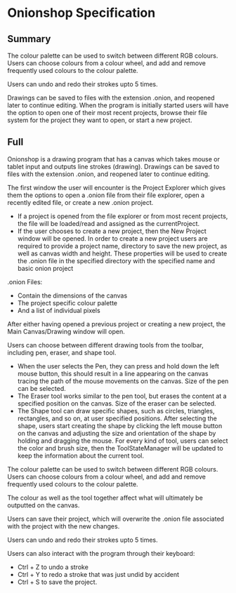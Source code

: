 # Onionshop Specification

## Summary

The colour palette can be used to switch between different RGB colours. Users can choose colours from a colour wheel, and add and remove frequently used colours to the colour palette.

Users can undo and redo their strokes upto 5 times.

Drawings can be saved to files with the extension .onion, and reopened later to continue editing. When the program is initially started users will have the option to open one of their most recent projects, browse their file system for the project they want to open, or start a new project.


## Full

Onionshop is a drawing program that has a canvas which takes mouse or tablet input and outputs line strokes (drawing). Drawings can be saved to files with the extension .onion, and reopened later to continue editing.

The first window the user will encounter is the Project Explorer which gives them the options to open a .onion file from their file explorer, open a recently edited file, or create a new .onion project.
- If a project is opened from the file explorer or from most recent projects, the file will be loaded/read and assigned as the currentProject. 
- If the user chooses to create a new project, then the New Project window will be opened. In order to create a new project users are required to provide a project name, directory to save the new project, as well as canvas width and height. These properties will be used to create the .onion file in the specified directory with the specified name and basic onion project

.onion Files:
- Contain the dimensions of the canvas 
- The project specific colour palette 
- And a list of individual pixels

After either having opened a previous project or creating a new project, the Main Canvas/Drawing window will open.

Users can choose between different drawing tools from the toolbar, including pen, eraser, and shape tool. 
- When the user selects the Pen, they can press and hold down the left mouse button, this should result in a line appearing on the canvas tracing the path of the mouse movements on the canvas. Size of the pen can be selected. 
- The Eraser tool works similar to the pen tool, but erases the content at a specified position on the canvas. Size of the eraser can be selected. 
- The Shape tool can draw specific shapes, such as circles, triangles, rectangles, and so on, at user specified positions. After selecting the shape, users start creating the shape by clicking the left mouse button on the canvas and adjusting the size and orientation of the shape by holding and dragging the mouse. For every kind of tool, users can select the color and brush size, then the ToolStateManager will be updated to keep the information about the current tool.

The colour palette can be used to switch between different RGB colours. Users can choose colours from a colour wheel, and add and remove frequently used colours to the colour palette.

The colour as well as the tool together affect what will ultimately be outputted on the canvas.

Users can save their project, which will overwrite the .onion file associated with the project with the new changes.

Users can undo and redo their strokes upto 5 times.

Users can also interact with the program through their keyboard:
- Ctrl + Z to undo a stroke 
- Ctrl + Y to redo a stroke that was just undid by accident 
- Ctrl + S to save the project.